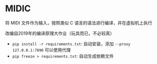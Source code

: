 # MIDIC

将 MIDI 文件作为输入，按照类似 C 语言的语法进行编译，并在虚拟机上执行

改编自2019年的编译原理大作业（玩具而已，不必较真）

- `pip install -r requirements.txt`: 自动安装，添加 `--proxy 127.0.0.1:7890` 可以使用代理
- `pip freeze > requirements.txt`: 自动生成依赖文件